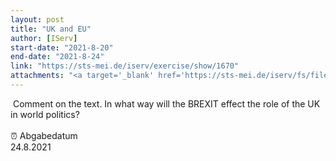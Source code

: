 ```yaml
---
layout: post
title: "UK and EU"
author: [IServ]
start-date: "2021-8-20"
end-date: "2021-8-24"
link: "https://sts-mei.de/iserv/exercise/show/1670"
attachments: "<a target='_blank' href='https://sts-mei.de/iserv/fs/file/exercise-dl/26880/UK%20and%20EU%20-%2020.08.2021%20%28Dominik%20Gralka%29.pdf'>UK_and_EU_-_20.08.2021_%28Dominik_Gralka%29.pdf</a><br> "
---
```

 Comment on the text. In what way will the BREXIT effect the role of the UK in world politics?<br><br> ⏰ Abgabedatum <br>24.8.2021
